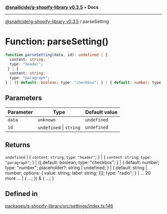 [**@snailicide/g-shopify-library v0.3.5**](../README.md) • **Docs**

---

[@snailicide/g-shopify-library v0.3.5](../README.md) / parseSetting

# Function: parseSetting()

```ts
function parseSetting(data, id): undefined | {
  content: string;
  type: "header";
 } | {
  content: string;
  type: "paragraph";
} | ({ default: boolean; type: "checkbox"; } | { default: number; type: "number"; placeholder?: string | undefined; } | { default: string | number; options: { value: string; label: string; }[]; type: "radio"; } | ... 20 more ... | { ...; }) & { ...; }
```

## Parameters

| Parameter | Type                    | Default value |
| --------- | ----------------------- | ------------- |
| `data`    | `unknown`               | `undefined`   |
| `id`      | `undefined` \| `string` | `undefined`   |

## Returns

`undefined` | \{ `content`: `string`; `type`: `"header"`; } | \{ `content`:
`string`; `type`: `"paragraph"`; } | (\{ default: boolean; type: "checkbox"; } |
\{ default: number; type: "number"; placeholder?: string | undefined; } | \{
default: string | number; options: \{ value: string; label: string; }\[]; type:
"radio"; } | ... 20 more ... | \{ ...; }) & \{ ...; }

## Defined in

[packages/g-shopify-library/src/settings/index.ts:146](https://github.com/gbtunney/snailicide-monorepo/blob/master/packages/g-shopify-library/src/settings/index.ts#L146)
